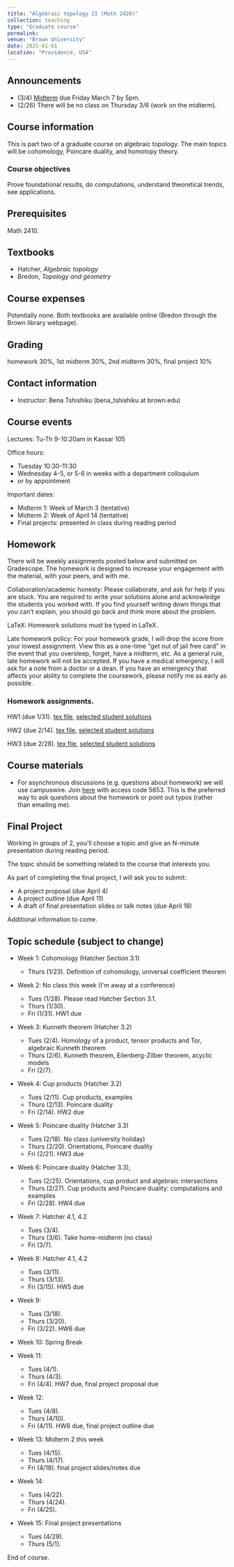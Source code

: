 ```yaml
---
title: "Algebraic topology II (Math 2420)"
collection: teaching
type: "Graduate course"
permalink:
venue: "Brown University"
date: 2025-01-01
location: "Providence, USA"
---
```


## Announcements

* (3/4) [Midterm](https://bena-tshishiku.github.io/files/courses/2025-spring/midterm1.pdf) due Friday March 7 by 5pm. 
* (2/26) There will be no class on Thursday 3/6 (work on the midterm). 


## Course information
This is part two of a graduate course on algebraic topology. The main topics will be cohomology, Poincare duality, and homotopy theory. 

### Course objectives

Prove foundational results, do computations, understand theoretical trends, see applications. 

## Prerequisites

Math 2410. 

## Textbooks
* Hatcher, _Algebraic topology_
* Bredon, _Topology and geometry_


## Course expenses
Potentially none. Both textbooks are available online (Bredon through the Brown library webpage).

## Grading
homework 30%, 1st midterm 30%, 2nd midterm 30%, final project 10%

## Contact information 

* Instructor: Bena Tshishiku (bena_tshishiku at brown.edu)

## Course events 

Lectures: Tu-Th 9-10:20am in Kassar 105

Office hours: 

* Tuesday 10:30-11:30 
* Wednesday 4-5, or 5-6 in weeks with a department colloquium
* or by appointment

Important dates: 
* Midterm 1: Week of March 3 (tentative)
* Midterm 2: Week of April 14 (tentative)
* Final projects: presented in class during reading period

## Homework 

There will be weekly assignments posted below and submitted on Gradescope. The homework is designed to increase your engagement with the material, with your peers, and with me.

Collaboration/academic honesty: Please collaborate, and ask for help if you are stuck. You are required to write your solutions alone and acknowledge the students you worked with. If you find yourself writing down things that you can’t explain, you should go back and think more about the problem. 

LaTeX: Homework solutions must be typed in LaTeX. 

Late homework policy: For your homework grade, I will drop the score from your lowest assignment. View this as a one-time "get out of jail free card" in the event that you oversleep, forget, have a midterm, etc. As a general rule, late homework will not be accepted. If you have a medical emergency, I will ask for a note from a doctor or a dean. If you have an emergency that affects your ability to complete the coursework, please notify me as early as possible. 

### Homework assignments. 

HW1 (due 1/31). [tex file](https://bena-tshishiku.github.io/files/courses/2025-spring/242-hw1.tex), [selected student solutions](https://bena-tshishiku.github.io/files/courses/2025-spring/hw1-student.pdf)

HW2 (due 2/14). [tex file](https://bena-tshishiku.github.io/files/courses/2025-spring/242-hw2.tex), [selected student solutions](https://bena-tshishiku.github.io/files/courses/2025-spring/hw2-student.pdf)

HW3 (due 2/28). [tex file](https://bena-tshishiku.github.io/files/courses/2025-spring/242-hw3.tex), [selected student solutions](https://bena-tshishiku.github.io/files/courses/2025-spring/hw3-student.pdf)


## Course materials

* For asynchronous discussions (e.g. questions about homework) we will use campuswire. Join [here](https://campuswire.com/p/GF38334F8) with access code 5653. This is the preferred way to ask questions about the homework or point out typos (rather than emailing me). 


## Final Project
Working in groups of 2, you'll choose a topic and give an N-minute presentation during reading period. 

The topic should be something related to the course that interests you. 

As part of completing the final project, I will ask you to submit: 
* A project proposal (due April 4) 
* A project outline (due April 11) 
* A draft of final presentation slides or talk notes (due April 18)

Additional information to come. 

## Topic schedule (subject to change)


* Week 1: Cohomology (Hatcher Section 3.1)
  * Thurs (1/23). Definition of cohomology, universal coefficient theorem

* Week 2: No class this week (I'm away at a conference)
  * Tues (1/28). Please read Hatcher Section 3.1. 
  * Thurs (1/30). 
  * Fri (1/31). HW1 due

* Week 3: Kunneth theorem (Hatcher 3.2) 
  * Tues (2/4). Homology of a product, tensor products and Tor, algebraic Kunneth theorem
  * Thurs (2/6). Kunneth theorem, Eilenberg-Zilber theorem, acyclic models 
  * Fri (2/7). 

* Week 4: Cup products (Hatcher 3.2) 
  * Tues (2/11). Cup products, examples
  * Thurs (2/13). Poincare duality
  * Fri (2/14). HW2 due

* Week 5: Poincare duality (Hatcher 3.3) 
  * Tues (2/18). No class (university holiday)
  * Thurs (2/20). Orientations, Poincare duality
  * Fri (2/21). HW3 due

* Week 6: Poincare duality (Hatcher 3.3), 
  * Tues (2/25). Orientations, cup product and algebraic intersections
  * Thurs (2/27). Cup products and Poincare duality: computations and examples
  * Fri (2/28). HW4 due

* Week 7: Hatcher 4.1, 4.2 
  * Tues (3/4). 
  * Thurs (3/6). Take home-midterm (no class)
  * Fri (3/7). 

* Week 8: Hatcher 4.1, 4.2
  * Tues (3/11). 
  * Thurs (3/13). 
  * Fri (3/15). HW5 due

* Week 9: 
  * Tues (3/18). 
  * Thurs (3/20). 
  * Fri (3/22). HW6 due

* Week 10: Spring Break

* Week 11: 
  * Tues (4/1). 
  * Thurs (4/3). 
  * Fri (4/4). HW7 due, final project proposal due

* Week 12: 
  * Tues (4/8). 
  * Thurs (4/10). 
  * Fri (4/11). HW8 due, final project outline due

* Week 13: Midterm 2 this week
  * Tues (4/15). 
  * Thurs (4/17). 
  * Fri (4/18). final project slides/notes due

* Week 14: 
  * Tues (4/22). 
  * Thurs (4/24). 
  * Fri (4/25). 

* Week 15: Final project presentations
  * Tues (4/29). 
  * Thurs (5/1). 

End of course.